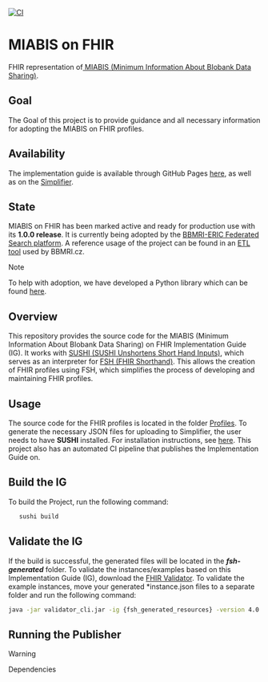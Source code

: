 [![CI](https://github.com/BBMRI-cz/miabis-on-fhir/actions/workflows/ci.yml/badge.svg?branch=master)](https://github.com/BBMRI-cz/miabis-on-fhir/actions/workflows/ci.yml)
# MIABIS on FHIR

FHIR representation of[ MIABIS (Minimum Information About BIobank Data Sharing)](https://miabis.bbmri-eric.eu).
## Goal
The Goal of this project is to provide guidance and all necessary information for adopting the MIABIS on FHIR profiles.

## Availability
The implementation guide is available through GitHub Pages [here](https://bbmri-cz.github.io/miabis-on-fhir/),
as well as on the [Simplifier](https://simplifier.net/miabis).
## State
MIABIS on FHIR has been marked active and ready for production use with its **1.0.0 release**.
It is currently being adopted by the [BBMRI-ERIC Federated Search platform](https://www.bbmri-eric.eu/bbmri-sample-and-data-portal/).
A reference usage of the project can be found in an [ETL tool](https://github.com/BBMRI-cz/fhir-module)
used by BBMRI.cz.
> [!NOTE]  
> To help with adoption, we have developed a Python library which can be found [here](https://pypi.org/project/MIABIS-on-FHIR).
## Overview

This repository provides the source code for the MIABIS (Minimum Information About BIobank Data Sharing) on FHIR Implementation Guide
(IG).
It works with [SUSHI (SUSHI Unshortens Short Hand Inputs)](https://github.com/FHIR/sushi),
which serves as an interpreter for [FSH (FHIR Shorthand)](https://hl7.org/fhir/uv/shorthand/reference.html).
This allows the creation of FHIR profiles using FSH, which simplifies the process of developing and maintaining FHIR profiles.

## Usage

The source code for the FHIR profiles is located in the folder [Profiles](input/fsh/profiles).
To generate the necessary JSON files for uploading to Simplifier, the user needs to have **SUSHI** installed.
For installation instructions,
see [here](https://github.com/FHIR/sushi?tab=readme-ov-file#installation-for-sushi-users).
This project also has an automated CI pipeline
that publishes the Implementation Guide on.


## Build the IG
To build the Project, run the following command:
```bash
   sushi build
```

## Validate the IG
If the build is successful, the generated files will be located in the **_fsh-generated_** folder.
To validate the instances/examples based on this Implementation Guide (IG),
download the [FHIR Validator](https://github.com/hapifhir/org.hl7.fhir.core/releases).
To validate the example instances, move your generated *instance.json files to a separate folder and run the following command:

```bash
java -jar validator_cli.jar -ig {fsh_generated_resources} -version 4.0.1 -extension http://example/org/ -allow-example-urls true {instances}
```
## Running the Publisher
> [!WARNING]  
> Dependencies